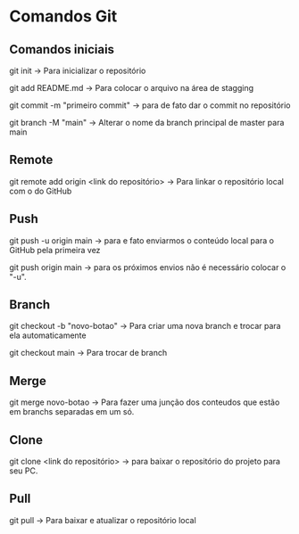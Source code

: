 # Comandos Git

## Comandos iniciais

git init -> Para inicializar o repositório

git add README.md -> Para colocar o arquivo na área de stagging

git commit -m "primeiro commit" -> para de fato dar o commit no repositório

git branch -M "main" -> Alterar o nome da branch principal de master para main

## Remote

git remote add origin <link do repositório> -> Para linkar o repositório local com o do GitHub

## Push

git push -u origin main -> para e fato enviarmos o conteúdo local para o GitHub pela primeira vez

git push origin main -> para os próximos envios não é necessário colocar o "-u".

## Branch

git checkout -b "novo-botao" -> Para criar uma nova branch e trocar para ela automaticamente

git checkout main -> Para trocar de branch

## Merge

git merge novo-botao -> Para fazer uma junção dos conteudos que estão em branchs separadas em um só.

## Clone 

git clone <link do repositório> -> para baixar o repositório do projeto para seu PC.

## Pull

git pull -> Para baixar e atualizar o repositório local



